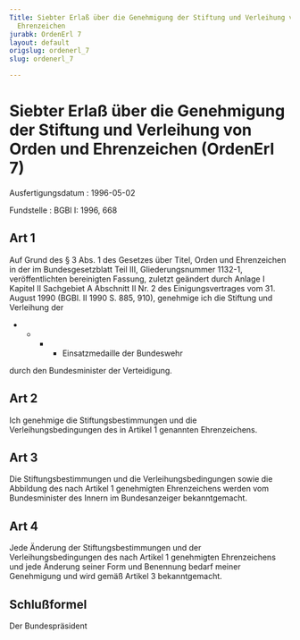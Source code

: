```yaml
---
Title: Siebter Erlaß über die Genehmigung der Stiftung und Verleihung von Orden und
  Ehrenzeichen
jurabk: OrdenErl 7
layout: default
origslug: ordenerl_7
slug: ordenerl_7

---
```


# Siebter Erlaß über die Genehmigung der Stiftung und Verleihung von Orden und Ehrenzeichen (OrdenErl 7)

Ausfertigungsdatum
:   1996-05-02

Fundstelle
:   BGBl I: 1996, 668



## Art 1

Auf Grund des § 3 Abs. 1 des Gesetzes über Titel, Orden und
Ehrenzeichen in der im Bundesgesetzblatt Teil III, Gliederungsnummer
1132-1, veröffentlichten bereinigten Fassung, zuletzt geändert durch
Anlage I Kapitel II Sachgebiet A Abschnitt II Nr. 2 des
Einigungsvertrages vom 31. August 1990 (BGBl. II 1990 S. 885, 910),
genehmige ich die Stiftung und Verleihung der

*
    *
        *
            *   Einsatzmedaille der Bundeswehr












durch den Bundesminister der Verteidigung.


## Art 2

Ich genehmige die Stiftungsbestimmungen und die Verleihungsbedingungen
des in Artikel 1 genannten Ehrenzeichens.


## Art 3

Die Stiftungsbestimmungen und die Verleihungsbedingungen sowie die
Abbildung des nach Artikel 1 genehmigten Ehrenzeichens werden vom
Bundesminister des Innern im Bundesanzeiger bekanntgemacht.


## Art 4

Jede Änderung der Stiftungsbestimmungen und der Verleihungsbedingungen
des nach Artikel 1 genehmigten Ehrenzeichens und jede Änderung seiner
Form und Benennung bedarf meiner Genehmigung und wird gemäß Artikel 3
bekanntgemacht.


## Schlußformel

Der Bundespräsident


